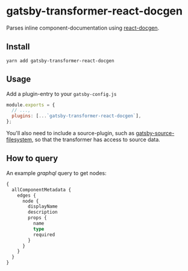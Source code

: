# gatsby-transformer-react-docgen

Parses inline component-documentation using
[react-docgen](https://github.com/reactjs/react-docgen).

## Install

```
yarn add gatsby-transformer-react-docgen
```

## Usage

Add a plugin-entry to your `gatsby-config.js`

```js
module.exports = {
  // ...,
  plugins: [...`gatsby-transformer-react-docgen`],
};
```

You'll also need to include a source-plugin, such as
[gatsby-source-filesystem](https://www.npmjs.com/package/gatsby-source-filesystem),
so that the transformer has access to source data.

## How to query

An example _graphql_ query to get nodes:

```graphql
{
  allComponentMetadata {
    edges {
      node {
        displayName
        description
        props {
          name
          type
          required
        }
      }
    }
  }
}
```
